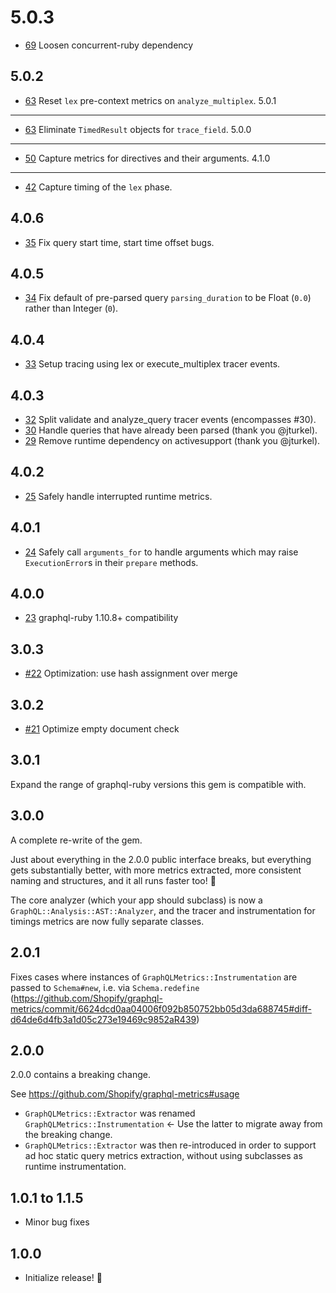 5.0.3
=====
- [69](https://github.com/Shopify/graphql-metrics/pull/69) Loosen concurrent-ruby dependency

5.0.2
-----
- [63](https://github.com/Shopify/graphql-metrics/pull/67) Reset `lex` pre-context metrics on `analyze_multiplex`.
5.0.1
-----
- [63](https://github.com/Shopify/graphql-metrics/pull/63) Eliminate `TimedResult` objects for `trace_field`.
5.0.0
-----
- [50](https://github.com/Shopify/graphql-metrics/pull/50) Capture metrics for directives and their arguments.
4.1.0
-----
- [42](https://github.com/Shopify/graphql-metrics/pull/42) Capture timing of the `lex` phase.

4.0.6
-----
- [35](https://github.com/Shopify/graphql-metrics/pull/35) Fix query start time, start time offset bugs.

4.0.5
-----
- [34](https://github.com/Shopify/graphql-metrics/pull/34) Fix default of pre-parsed query `parsing_duration` to be Float (`0.0`) rather than Integer (`0`).

4.0.4
-----
- [33](https://github.com/Shopify/graphql-metrics/pull/33) Setup tracing using lex or execute_multiplex tracer events.

4.0.3
-----
- [32](https://github.com/Shopify/graphql-metrics/pull/32) Split validate and analyze_query tracer events (encompasses #30).
- [30](https://github.com/Shopify/graphql-metrics/pull/30) Handle queries that have already been parsed (thank you @jturkel).
- [29](https://github.com/Shopify/graphql-metrics/pull/29) Remove runtime dependency on activesupport (thank you @jturkel).

4.0.2
-----
- [25](https://github.com/Shopify/graphql-metrics/pull/25) Safely handle interrupted runtime metrics.

4.0.1
-----
- [24](https://github.com/Shopify/graphql-metrics/pull/24) Safely call `arguments_for` to handle arguments which may
raise `ExecutionError`s in their `prepare` methods.

4.0.0
-----
- [23](https://github.com/Shopify/graphql-metrics/pull/23) graphql-ruby 1.10.8+ compatibility

3.0.3
-----

- [#22](https://github.com/Shopify/graphql-metrics/pull/22) Optimization: use hash assignment over merge

3.0.2
-----

- [#21](https://github.com/Shopify/graphql-metrics/pull/21) Optimize empty document check

3.0.1
-----

Expand the range of graphql-ruby versions this gem is compatible with.

3.0.0
-----

A complete re-write of the gem.

Just about everything in the 2.0.0 public interface breaks, but everything gets substantially better, with more metrics
extracted, more consistent naming and structures, and it all runs faster too! 🎉

The core analyzer (which your app should subclass) is now a `GraphQL::Analysis::AST::Analyzer`, and the tracer and
instrumentation for timings metrics are now fully separate classes.

2.0.1
-----

Fixes cases where instances of `GraphQLMetrics::Instrumentation` are passed to `Schema#new`, i.e. via `Schema.redefine`
(https://github.com/Shopify/graphql-metrics/commit/6624dcd0aa04006f092b850752bb05d3da688745#diff-d64de6d4fb3a1d05c273e19469c9852aR439)

2.0.0
-----

2.0.0 contains a breaking change.

See https://github.com/Shopify/graphql-metrics#usage

* `GraphQLMetrics::Extractor` was renamed `GraphQLMetrics::Instrumentation` <- Use the latter to migrate away from the
  breaking change.
* `GraphQLMetrics::Extractor` was then re-introduced in order to support ad hoc static query metrics extraction,
  without using subclasses as runtime instrumentation.


1.0.1 to 1.1.5
-----

* Minor bug fixes

1.0.0
-----

* Initialize release! 🎉
